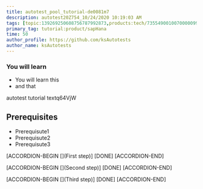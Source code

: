 ```yaml
---
title: autotest_pool_tutorial-de0081m7
description: autotest20Z754_10/24/2020 10:19:03 AM
tags: [topic:139269250608756787992873,products:tech/73554900100700000996,tutorial:experience/advanced]
primary_tag: tutorial:product/sapHana
time: 50
author_profile: https://github.com/ksAutotests
author_name: ksAutotests
---
```

### You will learn
- You will learn this
- and that

autotest tutorial textq64VjW

## Prerequisites
- Prerequisute1
- Prerequisute2
- Prerequisute3

[ACCORDION-BEGIN [](First step)]
[DONE]
[ACCORDION-END]

[ACCORDION-BEGIN [](Second step)]
[DONE]
[ACCORDION-END]

[ACCORDION-BEGIN [](Third step)]
[DONE]
[ACCORDION-END]

